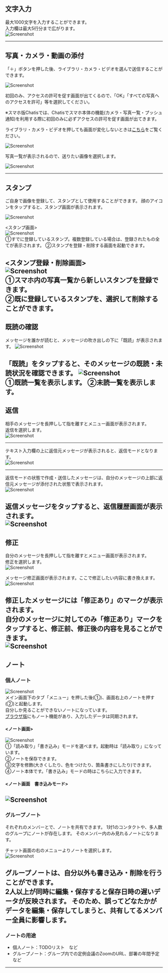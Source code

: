 ## 文字入力

最大1000文字を入力することができます。  
入力欄は最大5行分まで広がります。  
![Screenshot](img/sp_入力.jpg)  

---

## 写真・カメラ・動画の添付

「＋」ボタンを押した後、ライブラリ・カメラ・ビデオを選んで送信することができます。

![Screenshot](img/sp_写真1.jpg)  

初回のみ、アクセスの許可を促す画面が出てくるので、「OK」「すべての写真へのアクセスを許可」等を選択してください。  <!--androidの場合の画像もあると親切-->  

※スマホ版Chatisでは、Chatisでスマホ本体の機能(カメラ・写真一覧・プッシュ通知)を利用する際に初回のみに必ずアクセスの許可を促す画面が出てきます。 

ライブラリ・カメラ・ビデオを押しても画面が変化しないときは[こちら](sp_permission.md)をご覧ください。

![Screenshot](img/sp_写真2.jpg)  

写真一覧が表示されるので、送りたい画像を選択します。  

![Screenshot](img/sp_写真3.jpg)  

---
## スタンプ
<!--著作権の注意-->
ご自身で画像を登録して、スタンプとして使用することができます。
顔のアイコンをタップすると、スタンプ画面が表示されます。

![Screenshot](img/sp_スタンプ1.jpg)  

<スタンプ画面>  
![Screenshot](img/sp_スタンプ2.jpg)  
①すでに登録しているスタンプ。複数登録している場合は、登録されたもの全てが表示されます。
②スタンプを登録・削除する画面を起動できます。

<スタンプ登録・削除画面>  
![Screenshot](img/sp_スタンプ3.jpg)  
①スマホ内の写真一覧から新しいスタンプを登録できます。  
②既に登録しているスタンプを、選択して削除することができます。  
---
## 既読の確認

メッセージを誰かが読むと、メッセージの吹き出しの下に「既読」が表示されます。
![Screenshot](img/sp_既読1.jpg)  

「既読」をタップすると、そのメッセージの既読・未読状況を確認できます。
![Screenshot](img/sp_既読2.jpg)  
①既読一覧を表示します。
②未読一覧を表示します。
---
## 返信

相手のメッセージを長押しして指を離すとメニュー画面が表示されます。  
返信を選択します。  
![Screenshot](img/sp_返信1.jpg)  
***
テキスト入力欄の上に返信元メッセージが表示されると、返信モードとなります。  
![Screenshot](img/sp_返信2.jpg)  
***
<!--口語になっている-->
返信モードの状態で作成・送信したメッセージは、自分のメッセージの上部に返信元メッセージが添付された状態で表示されます。  
![Screenshot](img/sp_返信3.jpg)  

返信メッセージをタップすると、返信履歴画面が表示されます。  
![Screenshot](img/sp_返信4.jpg)  
---
## 修正

自分のメッセージを長押しして指を離すとメニュー画面が表示されます。  
修正を選択します。  
![Screenshot](img/sp_修正1.jpg)  

メッセージ修正画面が表示されます。ここで修正したい内容に書き換えます。  
![Screenshot](img/sp_修正2.jpg)  

修正したメッセージには「修正あり」のマークが表示されます。  
自分のメッセージに対してのみ「修正あり」マークをタップすると、修正前、修正後の内容を見ることができます。  
![Screenshot](img/sp_修正3.jpg)  
---

## ノート
### 個人ノート
![Screenshot](img/sp_ノート2.jpg)  
メイン画面下のタブ「メニュー」を押した後(①)、画面右上のノートを押す(②)と起動します。  
自分しか見ることができないノートになっています。  
[ブラウザ版](pc_chat.md#_10)にもノート機能があり、入力したデータは同期されます。   

#### <ノート画面>  
![Screenshot](img/sp_ノート4.jpg)  
①「読み取り」「書き込み」モードを選べます。起動時は「読み取り」になっています。  
②ノートを保存できます。  
③文字を修飾(大きくしたり、色をつけたり、箇条書きにしたり)できます。  
④ノート本体です。「書き込み」モードの時はこちらに入力できます。  

#### <ノート画面　書き込みモード>
![Screenshot](img/sp_ノート5.jpg)  
---
### グループノート
それぞれのメンバーとで、ノートを共有できます。
1対1のコンタクトや、多人数のグループにノートが存在します。
そのメンバー内のみ見れるノートになります。  

チャット画面の右のメニューよりノートを選択します。  
![Screenshot](img/sp_ノート1.jpg)

グループノートは、自分以外も書き込み・削除を行うことができます。  
2人以上が同時に編集・保存すると保存日時の遅いデータが反映されます。
そのため、誤ってどなたかがデータを編集・保存してしまうと、共有してるメンバー全員に影響します。
---
### ノートの用途

- 個人ノート：TODOリスト　など  
- グループノート：グループ内での定例会議のZoomのURL、部署の年間予定　など  

---
